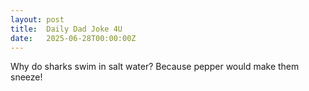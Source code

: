 ```yaml
---
layout: post
title:  Daily Dad Joke 4U
date:   2025-06-28T00:00:00Z
---
```

Why do sharks swim in salt water? Because pepper would make them sneeze!
